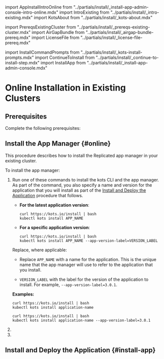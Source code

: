 import AppInstallIntroOnline from "../partials/install/_install-app-admin-console-intro-online.mdx"
import IntroExisting from "../partials/install/_intro-existing.mdx"
import KotsAbout from "../partials/install/_kots-about.mdx"

import PrereqsExistingCluster from "../partials/install/_prereqs-existing-cluster.mdx"
import AirGapBundle from "../partials/install/_airgap-bundle-prereq.mdx"
import LicenseFile from "../partials/install/_license-file-prereq.mdx"

import InstallCommandPrompts from "../partials/install/_kots-install-prompts.mdx"
import ContinueToInstall from "../partials/install/_continue-to-install-step.mdx"
import InstallApp from "../partials/install/_install-app-admin-console.mdx"

# Online Installation in Existing Clusters

<IntroExisting/>

## Prerequisites

Complete the following prerequisites:

<PrereqsExistingCluster/> 
<LicenseFile/>

## Install the App Manager {#online}

This procedure describes how to install the Replicated app manager in your existing cluster.

<KotsAbout/>

To install the app manager:

1. Run one of these commands to install the kots CLI and the app manager. As part of the command, you also specify a name and version for the application that you will install as part of the [Install and Deploy the Application](#install-app) procedure that follows.

    * **For the latest application version**:
    
      ```shell
      curl https://kots.io/install | bash
      kubectl kots install APP_NAME
      ``` 
    * **For a specific application version**:

      ```shell
      curl https://kots.io/install | bash
      kubectl kots install APP_NAME --app-version-label=VERSION_LABEL
      ```

    Replace, where applicable:
    
    * Replace `APP_NAME` with a name for the application. This is the unique name that the app manager will use to refer to the application that you install.
  
    * `VERSION_LABEL` with the label for the version of the application to install. For example, `--app-version-label=3.0.1`.  

    **Examples:**

    ```shell
    curl https://kots.io/install | bash
    kubectl kots install application-name
    ``` 

    ```shell
    curl https://kots.io/install | bash
    kubectl kots install application-name --app-version-label=3.0.1
    ``` 

1. <InstallCommandPrompts/>

1. <ContinueToInstall/>

## Install and Deploy the Application {#install-app} 

<AppInstallIntroOnline/>

<InstallApp/>